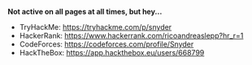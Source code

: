 **Not active on all pages at all times, but hey...**

- TryHackMe: https://tryhackme.com/p/snyder <br>
- HackerRank: https://www.hackerrank.com/ricoandreaslepp?hr_r=1 <br>
- CodeForces: https://codeforces.com/profile/Snyder
- HackTheBox: https://app.hackthebox.eu/users/668799
